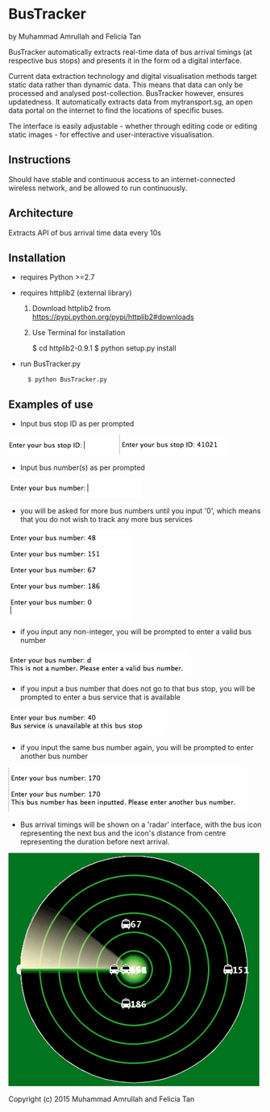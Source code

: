 
BusTracker
============

by Muhammad Amrullah and Felicia Tan

BusTracker automatically extracts real-time data of bus arrival timings (at respective bus stops) and presents it in the form od a digital interface.

Current data extraction technology and digital visualisation methods target static data rather than dynamic data. This means that data can only be processed and analysed post-collection. BusTracker however, ensures updatedness. It automatically extracts data from mytransport.sg, an open data portal on the internet to find the locations of specific buses.

The interface is easily adjustable - whether through editing code or editing static images - for effective and user-interactive visualisation.

Instructions
------------

Should have stable and continuous access to an internet-connected wireless network, and be allowed to run continuously.

Architecture
------------

Extracts API of bus arrival time data every 10s


Installation
------------
- requires Python >=2.7

- requires httplib2 (external library)
    1. Download httplib2 from https://pypi.python.org/pypi/httplib2#downloads
    2. Use Terminal for installation


        $ cd httplib2-0.9.1 
        $ python setup.py install

- run BusTracker.py


        $ python BusTracker.py


Examples of use
------------

- Input bus stop ID as per prompted

<img src="Images/BusStopID.png" alt="Bus Stop ID">

<img src="Images/BusStopID2.png" alt="Bus Stop ID 2">

- Input bus number(s) as per prompted

<img src="Images/BusNo.png" alt="Bus No">

- you will be asked for more bus numbers until you input '0', which means that you do not wish to track any more bus services
    
<img src="Images/BusNoEnd.png" alt="Bus No End">

- if you input any non-integer, you will be prompted to enter a valid bus number
<img src="Images/BusNoInvalid.png" alt="Bus No Invalid">
    
- if you input a bus number that does not go to that bus stop, you will be prompted to enter a bus service that is available

<img src="Images/BusNoWrong.png" alt="Bus No Wrong">

- if you input the same bus number again, you will be prompted to enter another bus number
<img src="Images/BusNoUsed.png" alt="Bus No Used">

- Bus arrival timings will be shown on a 'radar' interface, with the bus icon representing the next bus and the icon's distance from centre representing the duration before next arrival.
<img src="Images/FinalLook.png" alt="Final Look">




Copyright (c) 2015 Muhammad Amrullah and Felicia Tan



